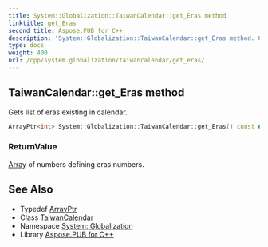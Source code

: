 ```yaml
---
title: System::Globalization::TaiwanCalendar::get_Eras method
linktitle: get_Eras
second_title: Aspose.PUB for C++
description: 'System::Globalization::TaiwanCalendar::get_Eras method. Gets list of eras existing in calendar in C++.'
type: docs
weight: 400
url: /cpp/system.globalization/taiwancalendar/get_eras/
---
```

## TaiwanCalendar::get_Eras method


Gets list of eras existing in calendar.

```cpp
ArrayPtr<int> System::Globalization::TaiwanCalendar::get_Eras() const override
```


### ReturnValue

[Array](../../../system/array/) of numbers defining eras numbers.

## See Also

* Typedef [ArrayPtr](../../../system/arrayptr/)
* Class [TaiwanCalendar](../)
* Namespace [System::Globalization](../../)
* Library [Aspose.PUB for C++](../../../)
